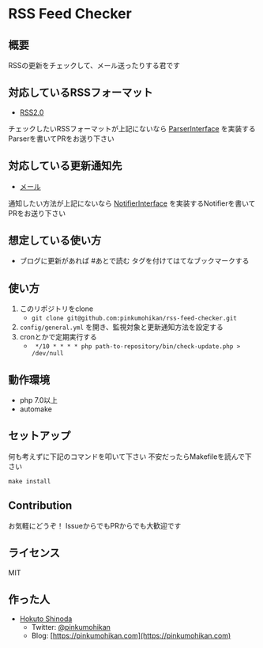 RSS Feed Checker
====

概要
----
RSSの更新をチェックして、メール送ったりする君です


## 対応しているRSSフォーマット
* [RSS2.0](tree/master/src/RssFeed/Parser/Rss2.php)

チェックしたいRSSフォーマットが上記にないなら [ParserInterface](tree/master/src/RssFeed/ParserInterface.php) を実装するParserを書いてPRをお送り下さい

## 対応している更新通知先
* [メール](tree/master/src/UpdateNotify/Notifier/Mail.php)

通知したい方法が上記にないなら [NotifierInterface](tree/master/src/UpdateNotify/NotifierInterface.php) を実装するNotifierを書いてPRをお送り下さい

## 想定している使い方
* ブログに更新があれば #あとで読む タグを付けてはてなブックマークする


使い方
----
1. このリポジトリをclone
    * `git clone git@github.com:pinkumohikan/rss-feed-checker.git`
1. `config/general.yml` を開き、監視対象と更新通知方法を設定する
1. cronとかで定期実行する
    * ` */10 * * * * php path-to-repository/bin/check-update.php > /dev/null`


動作環境
----
* php 7.0以上
* automake


セットアップ
----

何も考えずに下記のコマンドを叩いて下さい
不安だったらMakefileを読んで下さい

```
make install
```


Contribution
----
お気軽にどうぞ！
IssueからでもPRからでも大歓迎です


ライセンス
----
MIT


作った人
----
* [Hokuto Shinoda](https://github.com/pinkumohikan)
    * Twitter: [@pinkumohikan](https://twitter.com/pinkumohikan)
    * Blog: [https://pinkumohikan.com](https://pinkumohikan.com)
